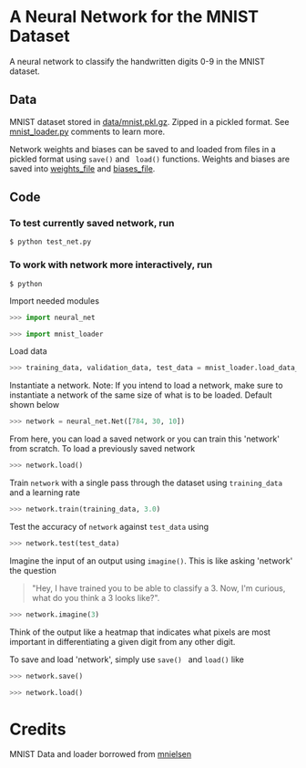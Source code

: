 # A Neural Network for the MNIST Dataset
A neural network to classify the handwritten digits 0-9 in the MNIST dataset.

## Data

MNIST dataset stored in [data/mnist.pkl.gz](https://github.com/nathansegan/mnist_neural_network/tree/master/data).  Zipped in a pickled format.  See [mnist_loader.py](https://github.com/nathansegan/mnist_neural_network/blob/master/src/mnist_loader.py) comments to learn more.

Network weights and biases can be saved to and loaded from files in a pickled format using `save()` and ` load()` functions.  Weights and biases are saved into [weights_file](https://github.com/nathansegan/mnist_neural_network/tree/master/data) and [biases_file](https://github.com/nathansegan/mnist_neural_network/tree/master/data).

## Code

### To test currently saved network, run

```shell
$ python test_net.py
```

### To work with network more interactively, run

```shell
$ python
```

Import needed modules

```python
>>> import neural_net
```
```python
>>> import mnist_loader
```

Load data

```python
>>> training_data, validation_data, test_data = mnist_loader.load_data_wrapper()
```

Instantiate a network.  Note: If you intend to load a network, make sure to instantiate a network of the same size of what is to be loaded.  Default shown below

```python
>>> network = neural_net.Net([784, 30, 10])
```

From here, you can load a saved network or you can train this 'network' from scratch. To load a previously saved network

```python
>>> network.load()
```

Train `network` with a single pass through the dataset using `training_data` and a learning rate 

```python
>>> network.train(training_data, 3.0)
```

Test the accuracy of `network` against `test_data` using

```python
>>> network.test(test_data)
```

Imagine the input of an output using `imagine()`.  This is like asking 'network' the question 

> "Hey, I have trained you to be able to classify a 3.  Now, I'm curious, what do you think a 3 looks like?".

```python
>>> network.imagine(3)
```

Think of the output like a heatmap that indicates what pixels are most important in differentiating a given digit from any other digit.

To save and load 'network', simply use `save() ` and `load()` like

```python
>>> network.save()
```

```python
>>> network.load()
```

# Credits

MNIST Data and loader borrowed from [mnielsen](https://github.com/mnielsen/neural-networks-and-deep-learning)
